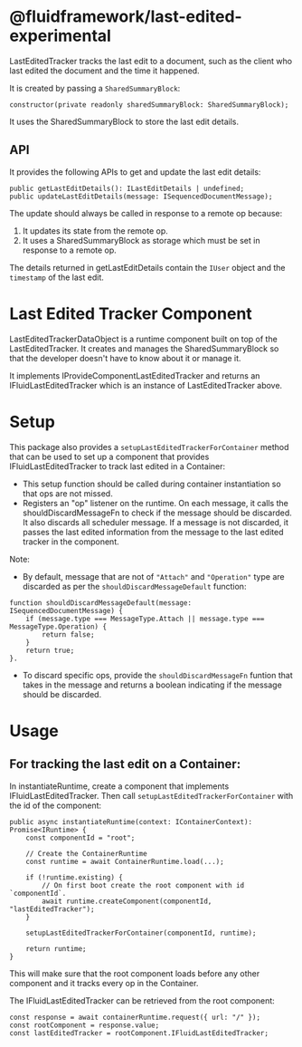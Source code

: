 # @fluidframework/last-edited-experimental

LastEditedTracker tracks the last edit to a document, such as the client who last edited the document and the time it happened.

It is created by passing a `SharedSummaryBlock`:
```
constructor(private readonly sharedSummaryBlock: SharedSummaryBlock);
```
It uses the SharedSummaryBlock to store the last edit details.

## API

It provides the following APIs to get and update the last edit details:

```
public getLastEditDetails(): ILastEditDetails | undefined;
public updateLastEditDetails(message: ISequencedDocumentMessage);
```

The update should always be called in response to a remote op because:
1. It updates its state from the remote op.
2. It uses a SharedSummaryBlock as storage which must be set in response to a remote op.

The details returned in getLastEditDetails contain the `IUser` object and the `timestamp` of the last edit.

# Last Edited Tracker Component

LastEditedTrackerDataObject is a runtime component built on top of the LastEditedTracker. It creates and manages the SharedSummaryBlock so that the developer doesn't have to know about it or manage it.

It implements IProvideComponentLastEditedTracker and returns an IFluidLastEditedTracker which is an instance of LastEditedTracker above.

# Setup

This package also provides a `setupLastEditedTrackerForContainer` method that can be used to set up a component that provides IFluidLastEditedTracker to track last edited in a Container:
- This setup function should be called during container instantiation so that ops are not missed.
- Registers an "op" listener on the runtime. On each message, it calls the shouldDiscardMessageFn to check if the message should be discarded. It also discards all scheduler message. If a message is not discarded, it passes the last edited information from the message to the last edited tracker in the component.

Note:
- By default, message that are not of `"Attach"` and `"Operation"` type are discarded as per the `shouldDiscardMessageDefault` function:
```
function shouldDiscardMessageDefault(message: ISequencedDocumentMessage) {
    if (message.type === MessageType.Attach || message.type === MessageType.Operation) {
        return false;
    }
    return true;
}.
```
- To discard specific ops, provide the `shouldDiscardMessageFn` funtion that takes in the message and returns a boolean indicating if the message should be discarded.

# Usage

## For tracking the last edit on a Container:

In instantiateRuntime, create a component that implements IFluidLastEditedTracker. Then call `setupLastEditedTrackerForContainer` with the id of the component:
```
public async instantiateRuntime(context: IContainerContext): Promise<IRuntime> {
    const componentId = "root";

    // Create the ContainerRuntime
    const runtime = await ContainerRuntime.load(...);

    if (!runtime.existing) {
        // On first boot create the root component with id `componentId`.
        await runtime.createComponent(componentId, "lastEditedTracker");
    }

    setupLastEditedTrackerForContainer(componentId, runtime);

    return runtime;
}
```

This will make sure that the root component loads before any other component and it tracks every op in the Container.

The IFluidLastEditedTracker can be retrieved from the root component:
```
const response = await containerRuntime.request({ url: "/" });
const rootComponent = response.value;
const lastEditedTracker = rootComponent.IFluidLastEditedTracker;
```
